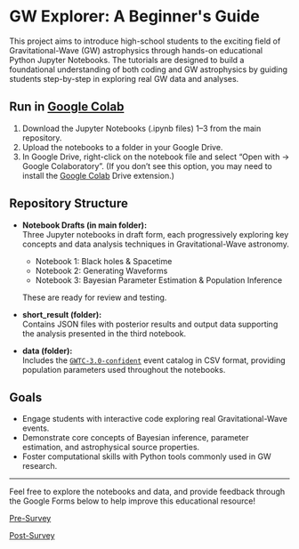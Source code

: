 # GW Explorer: A Beginner's Guide

This project aims to introduce high-school students to the exciting field of Gravitational-Wave (GW) astrophysics through hands-on educational Python Jupyter Notebooks. The tutorials are designed to build a foundational understanding of both coding and GW astrophysics by guiding students step-by-step in exploring real GW data and analyses.

## Run in [Google Colab](https://colab.research.google.com)
1. Download the Jupyter Notebooks (.ipynb files) 1–3 from the main repository.
2. Upload the notebooks to a folder in your Google Drive.
3. In Google Drive, right-click on the notebook file and select “Open with → Google Colaboratory”. (If you don’t see this option, you may need to install the [Google Colab](https://colab.research.google.com) Drive extension.)

## Repository Structure

- **Notebook Drafts (in main folder):**  
  Three Jupyter notebooks in draft form, each progressively exploring key concepts and data analysis techniques in Gravitational-Wave astronomy.
  - Notebook 1: Black holes & Spacetime
  - Notebook 2: Generating Waveforms
  - Notebook 3: Bayesian Parameter Estimation & Population Inference
 
  These are ready for review and testing.

- **short_result (folder):**  
  Contains JSON files with posterior results and output data supporting the analysis presented in the third notebook.

- **data (folder):**  
  Includes the [`GWTC-3.0-confident`](https://gwosc.org/eventapi/html/GWTC-3-confident/) event catalog in CSV format, providing population parameters used throughout the notebooks.

## Goals

- Engage students with interactive code exploring real Gravitational-Wave events.
- Demonstrate core concepts of Bayesian inference, parameter estimation, and astrophysical source properties.
- Foster computational skills with Python tools commonly used in GW research.

---

Feel free to explore the notebooks and data, and provide feedback through the Google Forms below to help improve this educational resource!

[Pre-Survey](https://docs.google.com/forms/d/e/1FAIpQLSdbTzn3XoIySoXvOa5ajYg2tJqrssi-N6nn5PaqCcN87beawQ/viewform?usp=sharing&ouid=112310447946088646823)

[Post-Survey](https://docs.google.com/forms/d/e/1FAIpQLScQPKPLOm3XSZ-SxSdLcqYnx-KSWXbtQ-0g_OgcVR5kqfzLEg/viewform?usp=sharing&ouid=112310447946088646823)
